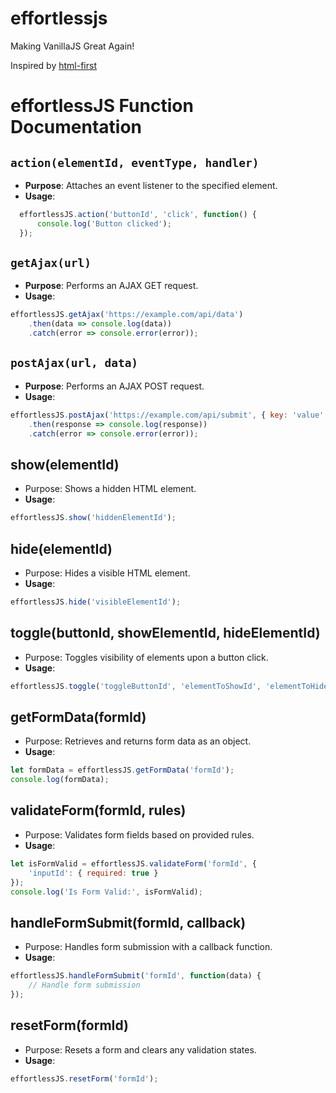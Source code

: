 # effortlessjs
Making VanillaJS Great Again!


Inspired by [html-first](https://html-first.com/)

# effortlessJS Function Documentation

## `action(elementId, eventType, handler)`
- **Purpose**: Attaches an event listener to the specified element.
- **Usage**:
```javascript
  effortlessJS.action('buttonId', 'click', function() { 
      console.log('Button clicked'); 
  });
```

## `getAjax(url)`
- **Purpose**: Performs an AJAX GET request.
- **Usage**:
```javascript
effortlessJS.getAjax('https://example.com/api/data')
    .then(data => console.log(data))
    .catch(error => console.error(error));
```

## `postAjax(url, data)`
- **Purpose**: Performs an AJAX POST request.
- **Usage**:
```javascript
effortlessJS.postAjax('https://example.com/api/submit', { key: 'value' })
    .then(response => console.log(response))
    .catch(error => console.error(error));
```

## show(elementId)
- Purpose: Shows a hidden HTML element.
- **Usage**:
```javascript
effortlessJS.show('hiddenElementId');
```

## hide(elementId)
- Purpose: Hides a visible HTML element.
- **Usage**:
```javascript
effortlessJS.hide('visibleElementId');
```

## toggle(buttonId, showElementId, hideElementId)
- Purpose: Toggles visibility of elements upon a button click.
- **Usage**:
```javascript
effortlessJS.toggle('toggleButtonId', 'elementToShowId', 'elementToHideId');
````

## getFormData(formId)
- Purpose: Retrieves and returns form data as an object.
- **Usage**:
```javascript
let formData = effortlessJS.getFormData('formId');
console.log(formData);
```

## validateForm(formId, rules)
- Purpose: Validates form fields based on provided rules.
- **Usage**:
```javascript
let isFormValid = effortlessJS.validateForm('formId', {
    'inputId': { required: true }
});
console.log('Is Form Valid:', isFormValid);
```

## handleFormSubmit(formId, callback)
- Purpose: Handles form submission with a callback function.
- **Usage**:
```javascript
effortlessJS.handleFormSubmit('formId', function(data) {
    // Handle form submission
});
```

## resetForm(formId)
- Purpose: Resets a form and clears any validation states.
- **Usage**:
```javascript
effortlessJS.resetForm('formId');
```


